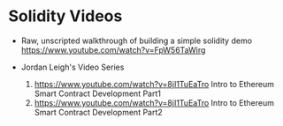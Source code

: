# Solidity Videos

* Raw, unscripted walkthrough of building a simple solidity demo https://www.youtube.com/watch?v=FpW56TaWirg
* Jordan Leigh's Video Series

	1. https://www.youtube.com/watch?v=8jI1TuEaTro Intro to Ethereum Smart Contract Development Part1
	2. https://www.youtube.com/watch?v=8jI1TuEaTro Intro to Ethereum Smart Contract Development Part2


